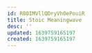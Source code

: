```yaml
---
id: R8OIMVllQDryVhOePouiR
title: Stoic Meaningwave
desc: ''
updated: 1639759165197
created: 1639759165197
---
```


